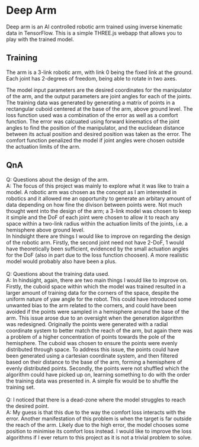 # Deep Arm
Deep arm is an AI controlled robotic arm trained using inverse kinematic data in TensorFlow. This is a simple THREE.js webapp that allows you to play with the trained model. 

## Training
The arm is a 3-link robotic arm, with link 0 being the fixed link at the ground. Each joint has 2-degrees of freedom, being able to rotate in two axes.

The model input parameters are the desired coordinates for the manipulator of the arm, and the output parameters are joint angles for each of the joints. The training data was generated by generating a matrix of points in a rectangular cuboid centered at the base of the arm, above ground level. The loss function used was a combination of the error as well as a comfort function. The error was calcuated using forward kinematics of the joint angles to find the position of the manipulator, and the euclidean distance between its actual position and desired position was taken as the error. The comfort function penalized the model if joint angles were chosen outside the actuation limits of the arm.

## QnA
Q: Questions about the design of the arm.\
A: The focus of this project was mainly to explore what it was like to train a model. A robotic arm was chosen as the concept as I am interested in robotics and it allowed me an opportunity to generate an arbitary amount of data depending on how fine the divison between points were. Not much thought went into the design of the arm; a 3-link model was chosen to keep it simple and the DoF of each joint were chosen to allow it to reach any space within a two-link radius within the actuation limits of the joints, i.e. a hemisphere above ground level.\
In hindsight there are things I would like to improve on regarding the design of the robotic arm. Firstly, the second joint need not have 2-DoF, 1 would have theoretically been sufficient, evidenced by the small actuation angles for the DoF (also in part due to the loss function choosen). A more realistic model would probably also have been a plus.
\
\
Q: Questions about the training data used.\
A: In hindsight, again, there are two main things I would like to improve on. Firstly, the cuboid space within which the model was trained resulted in a larger amount of training data for the corners of the space, despite the uniform nature of yaw angle for the robot. This could have introduced some unwanted bias to the arm related to the corners, and could have been avoided if the points were sampled in a hemisphere around the base of the arm. This issue arose due to an oversight when the generation algorithm was redesigned. Originally the points were generated with a radial coordinate system to better match the reach of the arm, but again there was a problem of a higher concentration of points towards the pole of the hemisphere. The cuboid was chosen to ensure the points were evenly distributed through space. To address this issue, the points could have been generated using a cartesian coordinate system, and then filtered based on their distance to the base of the arm, forming a hemisphere of evenly distributed points. Secondly, the points were not shuffled which the algorithm could have picked up on, learning something to do with the order the training data was presented in. A simple fix would be to shuffle the training set.
\
\
Q: I noticed that there is a dead-zone where the model struggles to reach the desired point.\
A: My guess is that this due to the way the comfort loss interacts with the error. Another manifestation of this problem is when the target is far outside the reach of the arm. Likely due to the high error, the model chooses some position to minimise its comfort loss instead. I would like to improve the loss algorithms if I ever return to this project as it is not a trivial problem to solve.

